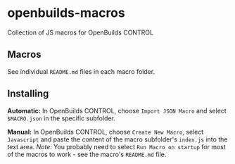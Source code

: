 # openbuilds-macros
Collection of JS macros for OpenBuilds CONTROL

## Macros

See individual `README.md` files in each macro folder.

## Installing

**Automatic:** In OpenBuilds CONTROL, choose `Import JSON Macro` and select `$MACRO.json` in the specific subfolder.

**Manual:** In OpenBuilds CONTROL, choose `Create New Macro`, select `Javascript` and paste the content of the macro subfolder's `index.js` into the text area. *Note:* You probably need to select `Run Macro on startup` for most of the macros to work - see the macro's `README.md` file.
